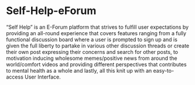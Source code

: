 # Self-Help-eForum
“Self Help” is an E-Forum platform that strives to fulfill user expectations by providing an all-round experience that covers features ranging from a fully functional discussion board where a user is prompted to sign up and is given the full liberty to partake in various other discussion threads or create their own post expressing their concerns and search for other posts, to motivation inducing wholesome memes/positive news from around the world/comfort videos and providing different perspectives that contributes to mental health as a whole and lastly, all this knit up with an easy-to-access User Interface.
